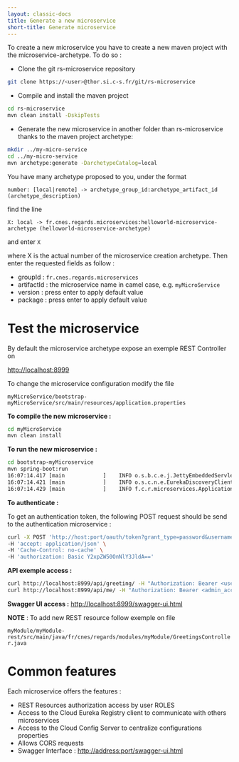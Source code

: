 ```yaml
---
layout: classic-docs
title: Generate a new microservice
short-title: Generate microservice
---
```


To create a new microservice you have to create a new maven project with the microservice-archetype. To do so :

- Clone the git rs-microservice repository<br>

```bash
git clone https://<user>@thor.si.c-s.fr/git/rs-microservice
```

- Compile and install the maven project<br>

```bash
cd rs-microservice
mvn clean install -DskipTests
```

- Generate the new microservice in another folder than rs-microservice thanks to the maven project archetype:

```bash
mkdir ../my-micro-service
cd ../my-micro-service
mvn archetype:generate -DarchetypeCatalog=local
```

You have many archetype proposed to you, under the format

`number: [local|remote] -> archetype_group_id:archetype_artifact_id (archetype_description)`

find the line

`X: local -> fr.cnes.regards.microservices:helloworld-microservice-archetype (helloworld-microservice-archetype)`

and enter `X`

where X is the actual number of the microservice creation archetype. Then enter the requested fields as follow :

- groupId : `fr.cnes.regards.microservices`
- artifactId : the microservice name in camel case, e.g. `myMicroService`
- version : press enter to apply default value
- package : press enter to apply default value

# Test the microservice

By default the microservice archetype expose an exemple REST Controller on

 <http://localhost:8999>

To change the microservice configuration modify the file

 `myMicroService/bootstrap-myMicroService/src/main/resources/application.properties`

**To compile the new microservice :**

```bash
cd myMicroService
mvn clean install
```

**To run the new microservice :**

```bash
cd bootstrap-myMicroservice
mvn spring-boot:run
16:07:14.417 [main            ]    INFO o.s.b.c.e.j.JettyEmbeddedServletContainer - Jetty started on port(s) 8999 (http/1.1)
16:07:14.421 [main            ]    INFO o.s.c.n.e.EurekaDiscoveryClientConfiguration - Updating port to 8999
16:07:14.429 [main            ]    INFO f.c.r.microservices.Application - Started Application in 16.691 seconds (JVM running for 23.349)

```

**To authenticate :**

To get an authentication token, the following POST request should be send to the authentication microservice :
```bash
curl -X POST 'http://host:port/oauth/token?grant_type=password&username=regards-admin@c-s.fr&password=root_admin&scope=project1' \
-H 'accept: application/json' \
-H 'Cache-Control: no-cache' \
-H 'authorization: Basic Y2xpZW50OnNlY3JldA=='
```

**API exemple access :**

```bash
curl http://localhost:8999/api/greeting/ -H "Authorization: Bearer <user_acces_token>"
curl http://localhost:8999/api/me/ -H "Authorization: Bearer <admin_acces_token>"
```

**Swagger UI access :** <http://localhost:8999/swagger-ui.html>

**NOTE** : To add new REST resource follow exemple on file

 `myModule/myModule-rest/src/main/java/fr/cnes/regards/modules/myModule/GreetingsController.java`

# Common features

Each microservice offers the features :

- REST Resources authorization access by user ROLES
- Access to the Cloud Eureka Registry client to communicate with others microservices
- Access to the Cloud Config Server to centralize configurations properties
- Allows CORS requests
- Swagger Interface : <http://address:port/swagger-ui.html>

